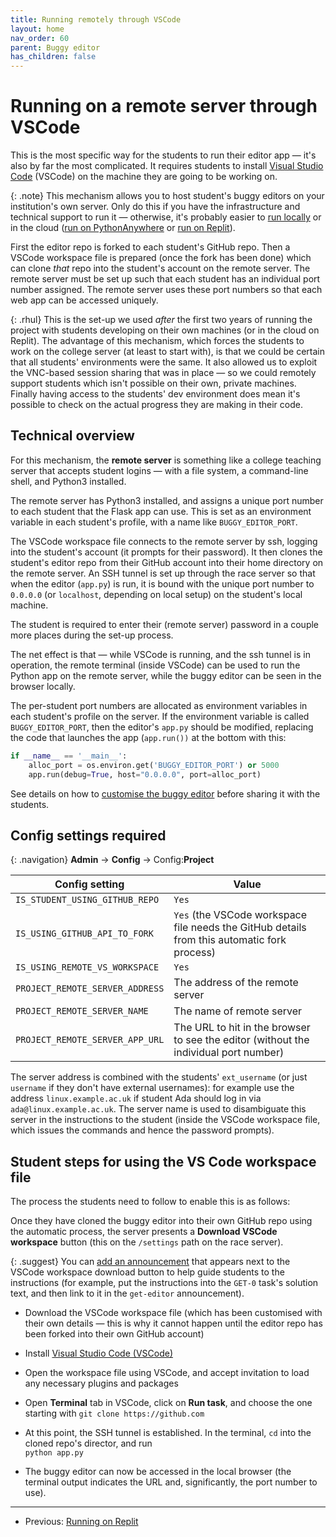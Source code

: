 ```yaml
---
title: Running remotely through VSCode
layout: home
nav_order: 60
parent: Buggy editor
has_children: false
---
```



# Running on a remote server through VSCode


This is the most specific way for the students to run their editor app — it's
also by far the most complicated. It requires students to install
[Visual Studio Code](https://code.visualstudio.com) (VSCode) on the machine
they are going to be working on.

{: .note}
This mechanism allows you to host student's buggy editors on your institution's
own server. Only do this if you have the infrastructure and technical support
to run it — otherwise, it's probably easier to [run locally](running-local)
or in the cloud ([run on PythonAnywhere](running-pythonanywhere) or
[run on Replit](running-replit)).

First the editor repo is forked to each student's GitHub repo. Then a VSCode
workspace file is prepared (once the fork has been done) which can clone _that_
repo into the student's account on the remote server. The remote server must
be set up such that each student has an individual port number assigned. The
remote server uses these port numbers so that each web app can be accessed
uniquely.

{: .rhul}
This is the set-up we used _after_ the first two years of running the project
with students developing on their own machines (or in the cloud on Replit).
The advantage of this mechanism, which forces the students to work on the 
college server (at least to start with), is that we could be certain that all
students' environments were the same. It also allowed us to exploit the
VNC-based session sharing that was in place — so we could remotely support
students which isn't possible on their own, private machines. Finally having
access to the students' dev environment does mean it's possible to check on the
actual progress they are making in their code.

## Technical overview

For this mechanism, the **remote server** is something like a college teaching
server that accepts student logins — with a file system, a command-line shell,
and Python3 installed.

The remote server has Python3 installed, and assigns a unique port number to
each student that the Flask app can use. This is set as an environment variable
in each student's profile, with a name like `BUGGY_EDITOR_PORT`.

The VSCode workspace file connects to the remote server by ssh, logging into the
student's account (it prompts for their password). It then clones the student's
editor repo from their GitHub account into their home directory on the remote
server. An SSH tunnel is set up through the race server so that when the editor
(`app.py`) is run, it is bound with the unique port number to `0.0.0.0` (or
`localhost`, depending on local setup) on the student's local machine.

The student is required to enter their (remote server) password
in a couple more places during the set-up process.

The net effect is that — while VSCode is running, and the ssh tunnel is in
operation, the remote terminal (inside VSCode) can be used to run the Python
app on the remote server, while the buggy editor can be seen in the browser
locally.

The per-student port numbers are allocated as environment variables in each
student's profile on the server. If the environment variable is called
`BUGGY_EDITOR_PORT`, then the editor's `app.py` should be modified, replacing
the code that launches the app (`app.run())` at the bottom with this:

```python
if __name__ == '__main__':
    alloc_port = os.environ.get('BUGGY_EDITOR_PORT') or 5000
    app.run(debug=True, host="0.0.0.0", port=alloc_port)
```

See details on how to [customise the buggy editor](customising)
before sharing it with the students.


## Config settings required

{: .navigation}
**Admin** → **Config** → Config:**Project**

| Config setting                  | Value                                    |
|---------------------------------|------------------------------------------|
| `IS_STUDENT_USING_GITHUB_REPO`  | `Yes`                                    |
| `IS_USING_GITHUB_API_TO_FORK`   | `Yes` (the VSCode workspace file needs the GitHub details from this automatic fork process) |
| `IS_USING_REMOTE_VS_WORKSPACE`  | `Yes`                                    |
| `PROJECT_REMOTE_SERVER_ADDRESS` | The address of the remote server         |
| `PROJECT_REMOTE_SERVER_NAME`    | The name of remote server                |
| `PROJECT_REMOTE_SERVER_APP_URL` | The URL to hit in the browser to see the editor (without the individual port number) |

The server address is combined with the students' `ext_username` (or just
`username` if they don't have external usernames): for example use the address
`linux.example.ac.uk` if student Ada should log in via
`ada@linux.example.ac.uk`. The server name is used to disambiguate this server
in the instructions to the student (inside the VSCode workspace file, which
issues the commands and hence the password prompts).


## Student steps for using the VS Code workspace file

The process the students need to follow to enable this is as follows:

Once they have cloned the buggy editor into their own GitHub repo using the
automatic process, the server presents a **Download VSCode workspace** button
(this on the `/settings` path on the race server).

{: .suggest}
You can [add an announcement](../running/announcements) that appears next to
the VSCode workspace download button to help guide students to the instructions
(for example, put the instructions into the `GET-0` task's solution text, and
then link to it in the `get-editor` announcement).

* Download the VSCode workspace file (which has been customised with
  their own details — this is why it cannot happen until the editor repo has
  been forked into their own GitHub account)

* Install [Visual Studio Code (VSCode)](https://code.visualstudio.com)

* Open the workspace file using VSCode, and accept invitation to load any
  necessary plugins and packages

* Open **Terminal** tab in VSCode, click on **Run task**, and choose the one
  starting with `git clone https://github.com`

* At this point, the SSH tunnel is established. In the terminal, `cd` into the
  cloned repo's director, and run  
  `python app.py`

* The buggy editor can now be accessed in the local browser (the terminal output
  indicates the URL and, significantly, the port number to use).


---
* Previous: [Running on Replit](running-replit)

